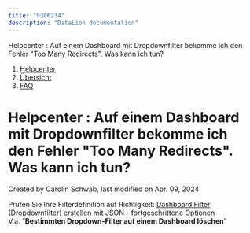 ```yaml
---
title: "9306234"
description: "DataLion documentation"
---
```


Helpcenter : Auf einem Dashboard mit Dropdownfilter bekomme ich den Fehler "Too Many Redirects". Was kann ich tun?  

1.  [Helpcenter](index.html)
2.  [Übersicht](2982609.html)
3.  [FAQ](FAQ_3539147.html)

# Helpcenter : Auf einem Dashboard mit Dropdownfilter bekomme ich den Fehler "Too Many Redirects". Was kann ich tun?

Created by Carolin Schwab, last modified on Apr. 09, 2024

Prüfen Sie Ihre Filterdefinition auf Richtigkeit: [Dashboard Filter (Dropdownfilter) erstellen mit JSON - fortgeschrittene Optionen](9240579.html)  
V.a. “**Bestimmten Dropdown-Filter auf einem Dashboard löschen**”